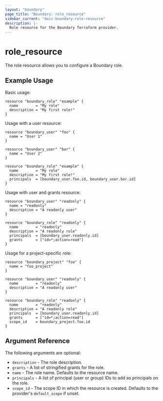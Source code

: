 ```yaml
---
layout: "boundary"
page_title: "Boundary: role_resource"
sidebar_current: "docs-boundary-role-resource"
description: |-
  Role resource for the Boundary Terraform provider.
---
```


# role_resource 
The role resource allows you to configure a Boundary role. 

## Example Usage
Basic usage:

```hcl
resource "boundary_role" "example" {
  name        = "My role"
  description = "My first role!"
}
```

Usage with a user resource:

```hcl
resource "boundary_user" "foo" {
  name = "User 1"
}

resource "boundary_user" "bar" {
  name = "User 2"
}

resource "boundary_role" "example" {
  name        = "My role"
  description = "My first role!"
  principals  = [boundary_user.foo.id, boundary_user.bar.id]
}

```

Usage with user and grants resource:

```hcl
resource "boundary_user" "readonly" {
  name = "readonly"
  description = "A readonly user"
}

resource "boundary_role" "readonly" {
  name        = "readonly"
  description = "A readonly role"
  principals  = [boundary_user.readonly.id]
  grants      = ["id=*;action=read"]
}
```

Usage for a project-specific role:

```hcl
resource "boundary_project" "foo" {
  name = "foo_project"
}

resource "boundary_user" "readonly" {
  name        = "readonly"
  description = "A readonly user"
}

resource "boundary_role" "readonly" {
  name        = "readonly"
  description = "A readonly role"
  principals  = [boundary_user.readonly.id]
  grants      = ["id=*;action=read"]
  scope_id    = boundary_project.foo.id
}
```

## Argument Reference

The following arguments are optional:
* `description` - The role description.
* `grants` - A list of stringified grants for the role.
* `name` - The role name. Defaults to the resource name.
* `principals` - A list of principal (user or group) IDs to add as principals on the role.
* `scope_id` - The scope ID in which the resource is created. Defaults to the provider's `default_scope` if unset.
